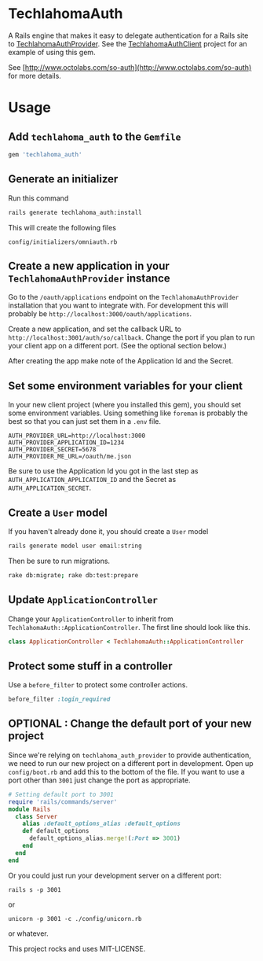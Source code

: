 # TechlahomaAuth

A Rails engine that makes it easy to delegate authentication for a Rails
site to
[TechlahomaAuthProvider](https://github.com/jagthedrummer/techlahoma_auth_provider).
See the [TechlahomaAuthClient](https://github.com/jagthedrummer/techlahoma_auth_client)
project for an example of using this gem.

See [http://www.octolabs.com/so-auth](http://www.octolabs.com/so-auth)
for more details.


Usage
==============

## Add `techlahoma_auth` to the `Gemfile`

```ruby
gem 'techlahoma_auth'
```

## Generate an initializer

Run this command

```bash
rails generate techlahoma_auth:install
```

This will create the following files

```
config/initializers/omniauth.rb
```

## Create a new application in your `TechlahomaAuthProvider` instance

Go to the `/oauth/applications` endpoint on the `TechlahomaAuthProvider`
installation that you want to integrate with.  For development this will
probably be `http://localhost:3000/oauth/applications`.

Create a new application, and set the callback URL to
`http://localhost:3001/auth/so/callback`. Change the port if you
plan to run your client app on a different port. (See the optional
section below.)

After creating the app make note of the Application Id and the 
Secret.

## Set some environment variables for your client

In your new client project (where you installed this gem), you should
set some environment variables.  Using something like `foreman` is
probably the best so that you can just set them in a `.env` file.

```
AUTH_PROVIDER_URL=http://localhost:3000
AUTH_PROVIDER_APPLICATION_ID=1234
AUTH_PROVIDER_SECRET=5678
AUTH_PROVIDER_ME_URL=/oauth/me.json
```

Be sure to use the Application Id you got in the last step as
`AUTH_APPLICATION_APPLICATION_ID` and the Secret as `AUTH_APPLICATION_SECRET`.

## Create a `User` model

If you haven't already done it, you should create a `User` model

```bash
rails generate model user email:string
```

Then be sure to run migrations.

```bash
rake db:migrate; rake db:test:prepare
```

## Update `ApplicationController`

Change your `ApplicationController` to inherit from
`TechlahomaAuth::ApplicationController`. The first line should look like this.

```ruby
class ApplicationController < TechlahomaAuth::ApplicationController
```

## Protect some stuff in a controller

Use a `before_filter` to protect some controller actions.

```ruby
before_filter :login_required
```





## OPTIONAL : Change the default port of your new project

Since we're relying on `techlahoma_auth_provider` to provide authentication, we need
to run our new project on a different port in development.  Open up `config/boot.rb`
and add this to the bottom of the file.  If you want to use a port other
than `3001` just change the port as appropriate.

```ruby
# Setting default port to 3001
require 'rails/commands/server'
module Rails
  class Server
    alias :default_options_alias :default_options
    def default_options
      default_options_alias.merge!(:Port => 3001)
    end    
  end
end
```

Or you could just run your development server on a different port:

```
rails s -p 3001
```

or

```
unicorn -p 3001 -c ./config/unicorn.rb
```

or whatever.

This project rocks and uses MIT-LICENSE.
